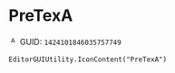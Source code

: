 # PreTexA
![](/img/PreTexA.png)
GUID: `1424101846035757749`
```
EditorGUIUtility.IconContent("PreTexA")
```
